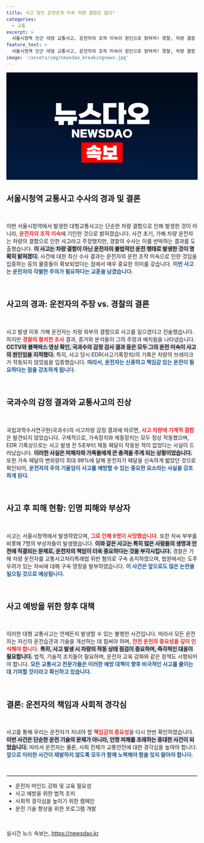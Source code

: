 ```yaml
---
title: 사고 원인 운전조작 미숙 차량 결함은 없다!
categories:
  - 교통
excerpt: >
  서울시청역 인근 대형 교통사고, 운전자의 조작 미숙이 원인으로 밝혀져! 경찰, 차량 결함 부인하며 구속 영장 발부. 9명 사망, 7명 부상, 충격의 사고 전말은?
feature_text: >
  서울시청역 인근 대형 교통사고, 운전자의 조작 미숙이 원인으로 밝혀져! 경찰, 차량 결함 부인하며 구속 영장 발부. 9명 사망, 7명 부상, 충격의 사고 전말은?
image: '/assets/img/newsdao_breakingnews.jpg'
---
```


<p><img src="/assets/img/newsdao_breakingnews.jpg" alt="ontimetimes 속보" /></p>

<h2 data-ke-size="size26">서울시청역 교통사고 수사의 경과 및 결론</h2>

<p data-ke-size="size16">&nbsp;</p>

<p>이번 서울시청역에서 발생한 대형교통사고는 단순한 차량 결함으로 인해 발생한 것이 아니라, <b><span style="color: #ee2323;">운전자의 조작 미숙</span></b>에 기인한 것으로 밝혀졌습니다. 사건 초기, 가해 차량 운전자는 차량의 결함으로 인한 사고라고 주장했지만, 경찰의 수사는 이를 반박하는 결과를 도출했습니다. <b><span style="background-color: #21538527;">이 사고는 차량 결함이 아닌 운전자의 불법적인 운전 행태로 발생한 것이 명확히 밝혀졌다.</span></b> 사건에 대한 최신 수사 결과는 운전자의 운전 조작 미숙으로 인한 것임을 입증하는 등의 물증들이 확보되었다는 점에서 매우 중요한 의미를 갖습니다. <b><span style="color: #1a5490;">이번 사고는 운전자의 각별한 주의가 필요하다는 교훈을 남겼습니다.</span></b></p>

<p data-ke-size="size16">&nbsp;</p>

<h2 data-ke-size="size26">사고의 경과: 운전자의 주장 vs. 경찰의 결론</h2>

<p data-ke-size="size16">&nbsp;</p>

<p>사고 발생 이후 가해 운전자는 차량 외부의 결함으로 사고를 일으켰다고 진술했습니다. 하지만 <b><span style="color: #ee2323;">경찰의 철저한 조사</span></b> 결과, 증거와 분석들이 그의 주장과 배치됨을 나타냈습니다. <b><span style="background-color: #21538527;">CCTV와 블랙박스 영상 확인, 국과수의 감정 검사 결과 등은 모두 그의 운전 미숙이 사고의 원인임을 지적했다.</span></b> 특히, 사고 당시 EDR(사고기록장치)의 기록은 차량의 브레이크가 작동되지 않았음을 입증했습니다. <b><span style="color: #1a5490;">따라서, 운전자는 신중하고 책임감 있는 운전이 필요하다는 점을 강조하게 됩니다.</span></b></p>

<p data-ke-size="size16">&nbsp;</p>

<h2 data-ke-size="size26">국과수의 감정 결과와 교통사고의 진상</h2>

<p data-ke-size="size16">&nbsp;</p>

<p>국립과학수사연구원(국과수)의 사고차량 감정 결과에 따르면, <b><span style="color: #ee2323;">사고 차량에 기계적 결함</span></b>은 발견되지 않았습니다. 구체적으로, 가속장치와 제동장치는 모두 정상 작동했으며, EDR 기록상으로는 사고 발생 전 5초부터 제동 페달이 작동된 적이 없었다는 사실이 드러났습니다. <b><span style="background-color: #21538527;">이러한 사실은 피해자와 가족들에게 큰 충격을 주게 되는 상황이었습니다.</span></b> 또한 가속 페달의 변위량이 최대 99%에 달해 운전자가 페달을 신속하게 밟았던 것으로 확인되어, <b><span style="color: #1a5490;">운전자의 주의 기울임이 사고를 예방할 수 있는 중요한 요소라는 사실을 강조하게 된다.</span></b></p>

<p data-ke-size="size16">&nbsp;</p>

<h2 data-ke-size="size26">사고 후 피해 현황: 인명 피해와 부상자</h2>

<p data-ke-size="size16">&nbsp;</p>

<p>사고는 서울시청역에서 발생하였으며, <b><span style="color: #ee2323;">그로 인해 9명이 사망했습니다.</span></b> 또한 차씨 부부를 비롯해 7명의 부상자들이 발생했습니다. <b><span style="background-color: #21538527;">이와 같은 사고는 특히 많은 사람들의 생명과 안전에 직결되는 문제로, 운전자의 책임이 더욱 중요하다는 것을 부각시킵니다.</span></b> 경찰은 가해 차량 운전자를 교통사고처리특례법 위반 혐의로 구속 송치하였으며, 법원에서는 도주 우려가 있는 차씨에 대해 구속 영장을 발부하였습니다. <b><span style="color: #1a5490;">이 사건은 앞으로도 많은 논란을 일으킬 것으로 예상됩니다.</span></b></p>

<p data-ke-size="size16">&nbsp;</p>

<h2 data-ke-size="size26">사고 예방을 위한 향후 대책</h2>

<p data-ke-size="size16">&nbsp;</p>

<p>이러한 대형 교통사고는 언제든지 발생할 수 있는 불행한 사건입니다. 따라서 모든 운전자는 자신의 운전습관과 기술을 개선하는 데 힘써야 하며, <b><span style="color: #ee2323;">안전 운전의 중요성을 깊이 인식해야 합니다.</span></b> <b><span style="background-color: #21538527;">특히, 사고 발생 시 차량의 작동 상태 점검이 중요하며, 즉각적인 대응이 필요합니다.</span></b> 법적, 기술적 조치들이 필요하며, 운전자 교육 강화와 같은 정책도 시행되어야 합니다. <b><span style="color: #1a5490;">모든 교통사고 전문가들은 이러한 예방 대책이 향후 비극적인 사고를 줄이는 데 기여할 것이라고 확신하고 있습니다.</span></b></p>

<p data-ke-size="size16">&nbsp;</p>

<h2 data-ke-size="size26">결론: 운전자의 책임과 사회적 경각심</h2>

<p data-ke-size="size16">&nbsp;</p>

<p>사고를 통해 우리는 운전자가 지녀야 할 <b><span style="color: #ee2323;">책임감의 중요성</span></b>을 다시 한번 확인하였습니다. <b><span style="background-color: #21538527;">이번 사건은 단순한 운전 기술의 문제가 아니라, 인명 피해를 초래하는 중대한 사건이 되었습니다.</span></b> 따라서 운전자는 물론, 사회 전체가 교통안전에 대한 경각심을 높여야 합니다. <b><span style="color: #1a5490;">앞으로 이러한 사건이 재발하지 않도록 모두가 함께 노력해야 함을 잊지 말아야 합니다.</span></b></p>

<p data-ke-size="size16">&nbsp;</p>

<hr style="border: 1px solid #ccc;"/>

<ul>
  <li>운전자 마인드 강화 및 교육 필요성</li>
  <li>사고 예방을 위한 법적 조치</li>
  <li>사회적 경각심을 높이기 위한 캠페인</li>
  <li>운전 기술 향상을 위한 프로그램 개발</li>
</ul>

<p data-ke-size="size16">&nbsp;</p>
실시간 뉴스 속보는, <a href="https://newsdao.kr" rel="dofollow">https://newsdao.kr</a>


